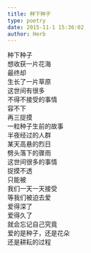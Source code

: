 ```yaml
---  
title: 种下种子  
type: poetry  
date: 2015-11-1 15:36:02  
author: Herb    
---  
```

种下种子  
想收获一片花海  
最终却  
生长了一片草原    
这世间有很多  
不得不接受的事情  
容不下  
再三捉摸    
一粒种子生前的故事  
半夜经过的人群  
某天高悬的烈日  
劈头落下的骤雨    
这世间很多的事情  
捉摸不透  
只能被  
我们一天一天接受    
等我们被迫去爱  
爱得深了  
爱得久了  
就会忘记自己究竟  
爱的是种子，还是花朵  
还是耕耘的过程  
